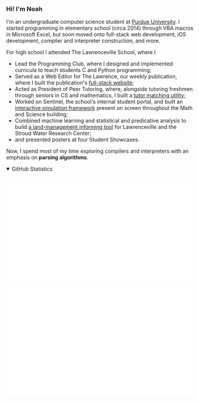 ### Hi! I'm Noah

I'm an undergraduate computer science student at [Purdue University](https://purdue.edu). I started programming in elementary school (circa 2014) through VBA macros in Microsoft Excel, but soon moved onto full-stack web development, iOS development, compiler and interpreter construction, and more. 

For high school I attended The Lawrenceville School, where I
- Lead the Programming Club, where I designed and implemented curricula to teach students C and Python programming; 
- Served as a Web Editor for The Lawrence, our weekly publication, where I built the publication's [full-stack website](https://ntrupin.com/projects/3);
- Acted as President of Peer Tutoring, where, alongside tutoring freshmen through seniors in CS and mathematics, I built a [tutor matching utility](https://ntrupin.com/projects/7);
- Worked on Sentinel, the school's internal student portal, and built an [interactive simulation framework](https://ntrupin.com/projects/2) present on screen throughout the Math and Science building;
- Combined machine learning and statistical and predicative analysis to build [a land-management informing tool](https://ntrupin.com/projects/6) for Lawrenceville and the Stroud Water Research Center;
- and presented posters at four Student Showcases.

Now, I spend most of my time exploring compilers and interpreters with an emphasis on **parsing algorithms**.

<details open><summary>GitHub Statistics</summary><p>
    <a href="https://github.com/ntrupin">
        <img src="https://raw.githubusercontent.com/ntrupin/github-stats/master/generated/overview.svg#gh-light-mode-only" />
        <img src="https://raw.githubusercontent.com/ntrupin/github-stats/master/generated/languages.svg#gh-light-mode-only" />
    </a>
</p></details>
